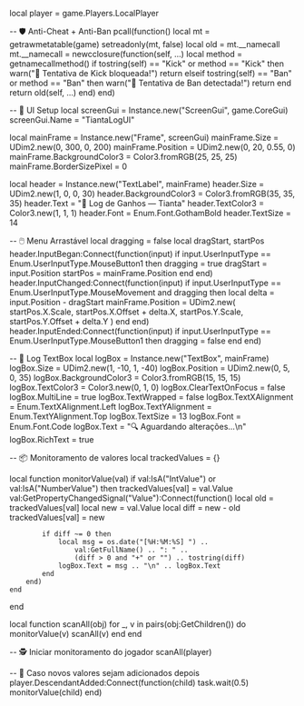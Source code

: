 local player = game.Players.LocalPlayer

-- 🛡️ Anti-Cheat + Anti-Ban
pcall(function()
    local mt = getrawmetatable(game)
    setreadonly(mt, false)
    local old = mt.__namecall
    mt.__namecall = newcclosure(function(self, ...)
        local method = getnamecallmethod()
        if tostring(self) == "Kick" or method == "Kick" then
            warn("🚫 Tentativa de Kick bloqueada!")
            return
        elseif tostring(self) == "Ban" or method == "Ban" then
            warn("🚫 Tentativa de Ban detectada!")
            return
        end
        return old(self, ...)
    end)
end)

-- 🧠 UI Setup
local screenGui = Instance.new("ScreenGui", game.CoreGui)
screenGui.Name = "TiantaLogUI"

local mainFrame = Instance.new("Frame", screenGui)
mainFrame.Size = UDim2.new(0, 300, 0, 200)
mainFrame.Position = UDim2.new(0, 20, 0.55, 0)
mainFrame.BackgroundColor3 = Color3.fromRGB(25, 25, 25)
mainFrame.BorderSizePixel = 0

local header = Instance.new("TextLabel", mainFrame)
header.Size = UDim2.new(1, 0, 0, 30)
header.BackgroundColor3 = Color3.fromRGB(35, 35, 35)
header.Text = "📜 Log de Ganhos — Tianta"
header.TextColor3 = Color3.new(1, 1, 1)
header.Font = Enum.Font.GothamBold
header.TextSize = 14

-- 🖱️ Menu Arrastável
local dragging = false
local dragStart, startPos
header.InputBegan:Connect(function(input)
	if input.UserInputType == Enum.UserInputType.MouseButton1 then
		dragging = true
		dragStart = input.Position
		startPos = mainFrame.Position
	end
end)
header.InputChanged:Connect(function(input)
	if input.UserInputType == Enum.UserInputType.MouseMovement and dragging then
		local delta = input.Position - dragStart
		mainFrame.Position = UDim2.new(
			startPos.X.Scale, startPos.X.Offset + delta.X,
			startPos.Y.Scale, startPos.Y.Offset + delta.Y
		)
	end
end)
header.InputEnded:Connect(function(input)
	if input.UserInputType == Enum.UserInputType.MouseButton1 then
		dragging = false
	end
end)

-- 📄 Log TextBox
local logBox = Instance.new("TextBox", mainFrame)
logBox.Size = UDim2.new(1, -10, 1, -40)
logBox.Position = UDim2.new(0, 5, 0, 35)
logBox.BackgroundColor3 = Color3.fromRGB(15, 15, 15)
logBox.TextColor3 = Color3.new(0, 1, 0)
logBox.ClearTextOnFocus = false
logBox.MultiLine = true
logBox.TextWrapped = false
logBox.TextXAlignment = Enum.TextXAlignment.Left
logBox.TextYAlignment = Enum.TextYAlignment.Top
logBox.TextSize = 13
logBox.Font = Enum.Font.Code
logBox.Text = "🔍 Aguardando alterações...\n"
logBox.RichText = true

-- 📦 Monitoramento de valores
local trackedValues = {}

local function monitorValue(val)
	if val:IsA("IntValue") or val:IsA("NumberValue") then
		trackedValues[val] = val.Value
		val:GetPropertyChangedSignal("Value"):Connect(function()
			local old = trackedValues[val]
			local new = val.Value
			local diff = new - old
			trackedValues[val] = new

			if diff ~= 0 then
				local msg = os.date("[%H:%M:%S] ") ..
					val:GetFullName() .. ": " ..
					(diff > 0 and "+" or "") .. tostring(diff)
				logBox.Text = msg .. "\n" .. logBox.Text
			end
		end)
	end
end

local function scanAll(obj)
	for _, v in pairs(obj:GetChildren()) do
		monitorValue(v)
		scanAll(v)
	end
end

-- 🕵️ Iniciar monitoramento do jogador
scanAll(player)

-- 🔁 Caso novos valores sejam adicionados depois
player.DescendantAdded:Connect(function(child)
	task.wait(0.5)
	monitorValue(child)
end)
